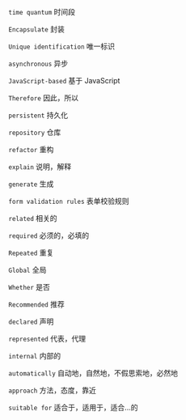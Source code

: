 `time quantum` 时间段

`Encapsulate` 封装

`Unique identification` 唯一标识

`asynchronous` 异步

`JavaScript-based` 基于 JavaScript

`Therefore` 因此，所以

`persistent` 持久化

`repository` 仓库

`refactor` 重构

`explain` 说明，解释

`generate` 生成

`form validation rules` 表单校验规则

`related` 相关的

`required` 必须的，必填的

`Repeated` 重复

`Global` 全局

`Whether` 是否

`Recommended` 推荐

`declared` 声明

`represented` 代表，代理

`internal` 内部的

`automatically` 自动地，自然地，不假思索地，必然地

`approach` 方法，态度，靠近

`suitable for` 适合于，适用于，适合...的
